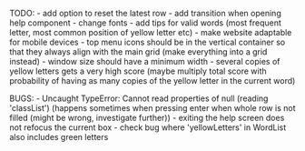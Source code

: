 TODO: 
    - add option to reset the latest row 
    - add transition when opening help component
    - change fonts
    - add tips for valid words (most frequent letter, most common position of yellow letter etc)
    - make website adaptable for mobile devices
    - top menu icons should be in the vertical container so that they always align with the main grid (make everything into a grid instead)
    - window size should have a minimum width
    - several copies of yellow letters gets a very high score (maybe multiply total score with probability of having as many copies of the yellow letter in the current word)

BUGS: 
    - Uncaught TypeError: Cannot read properties of null (reading 'classList') (happens sometimes when pressing enter when whole row is not filled (might be wrong, investigate further))
    - exiting the help screen does not refocus the current box
    - check bug where 'yellowLetters' in WordList also includes green letters